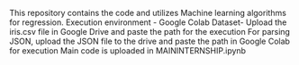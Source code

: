 This repository contains the code and utilizes Machine learning algorithms for regression. 
Execution environment - Google Colab 
Dataset- Upload the iris.csv file in Google Drive and  paste the path for the execution
For parsing JSON, upload the JSON file to the drive and paste the path in Google Colab for execution
Main code is uploaded in MAININTERNSHIP.ipynb
